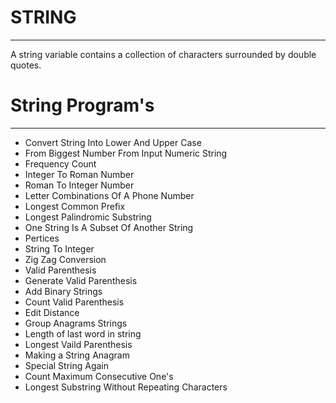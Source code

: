 # STRING 
--------------------------------------------------------------------------------------------------------------------------------------------------------------------------------
A string variable contains a collection of characters surrounded by double quotes.

# String Program's
-------------------------------------------------------------------------------------------------------------------------------------------------------------------------------

 * Convert String Into Lower And Upper Case
 * From Biggest Number From Input Numeric String
 * Frequency Count
 * Integer To Roman Number
 * Roman To Integer Number
 * Letter Combinations Of A Phone Number
 * Longest Common Prefix
 * Longest Palindromic Substring
 * One String Is A Subset Of Another String
 * Pertices
 * String To Integer
 * Zig Zag Conversion
 * Valid Parenthesis 
 * Generate Valid Parenthesis 
 * Add Binary Strings
 * Count Valid Parenthesis 
 * Edit Distance
 * Group Anagrams Strings
 * Length of last word in string
 * Longest Vaild Parenthesis
 * Making a String Anagram
 * Special String Again
 * Count Maximum Consecutive One's
 * Longest Substring Without Repeating Characters 
  
 
